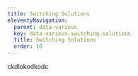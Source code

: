 ```yaml
---
title: Switching Solutions
eleventyNavigation:
  parent: data-various
  key: data-various-switching-solutions
  title: Switching Solutions
  order: 10
---
```


ckdlokodkodc
